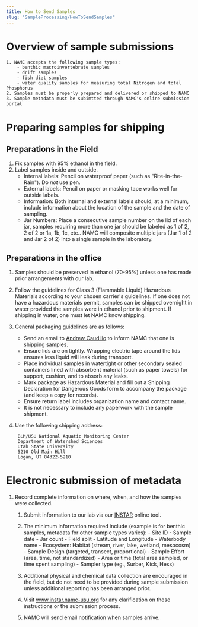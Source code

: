 ```yaml
---
title: How to Send Samples
slug: "SampleProcessing/HowToSendSamples"
---
```


# Overview of sample submissions

    1. NAMC accepts the following sample types:
        - benthic macroinvertebrate samples
        - drift samples
        - fish diet samples
        - water quality samples for measuring total Nitrogen and total Phosphorus
    2. Samples must be properly prepared and delivered or shipped to NAMC
    3. Sample metadata must be subimtted through NAMC's online submission portal
    
# Preparing samples for shipping
## Preparations in the Field
1. Fix samples with 95% ethanol in the field.
1. Label samples inside and outside.
    - Internal labels: Pencil on waterproof paper (such as “Rite-in-the-Rain"). Do _not_ use pen.
    - External labels: Pencil on paper or masking tape works well for outside labels.
    - Information: Both internal and external labels should, at a minimum, include information about the location of the sample and the date of sampling.
    - Jar Numbers: Place a consecutive sample number on the lid of each jar, samples requiring more than one jar should be labeled as 1 of 2, 2 of 2 or 1a, 1b, 1c,         etc.. NAMC will composite multiple jars (Jar 1 of 2 and Jar 2 of 2) into a single sample in the laboratory.

## Preparations in the office
1. Samples should be preserved in ethanol (70-95%) unless one has made prior arrangements with our lab.  
2. Follow the guidelines for Class 3 (Flammable Liquid) Hazardous Materials according to your chosen carrier's guidelines.  If one does not have a hazardous materials permit, samples can be shipped overnight in water provided the samples were in ethanol prior to shipment.  If shipping in water, one must let NAMC know shipping. 
3. General packaging guidelines are as follows:

    - Send an email to [Andrew Caudillo](Andrew.caudillo@usu.edu) to inform NAMC that one is shipping samples.
    - Ensure lids are on tightly. Wrapping electric tape around the lids ensures less liquid will leak during transport.
    - Place individual samples in watertight or other secondary sealed containers lined with absorbent material (such as paper towels) for support, cushion, and to         absorb any leaks. 
    - Mark package as Hazardous Material and fill out a Shipping Declaration for Dangerous Goods form to accompany the package (and keep a copy for records).
    - Ensure return label includes organization name and contact name.
    - It is not necessary to include any paperwork with the sample shipment.
    
4. Use the following shipping address:
        
        BLM/USU National Aquatic Monitoring Center
        Department of Watershed Sciences
        Utah State University
        5210 Old Main Hill
        Logan, UT 84322-5210

# Electronic submission of metadata
1. Record complete information on where, when, and how the samples were collected.
    1. Submit information to our lab via our [INSTAR](http://instar.namc-usu.org) online tool.
    1. The minimum information required include (example is for benthic samples, metadata for other sample types varies):
            - Site ID
            - Sample date
            - Jar count
            - Field split
            - Latitude and Longitude
            - Waterbody name
            - Ecosystem: Habitat (stream, river, lake, wetland, mesocosm)
            - Sample Design (targeted, transect, proportional)
            - Sample Effort (area, time, not standardized)
            - Area or time (total area sampled, or time spent sampling)
            - Sampler type (eg., Surber, Kick, Hess)
       
    1. Additional physical and chemical data collection are encouraged in the field, but do not need to be provided during sample submission unless additional reporting has been arranged prior.

    1. Visit www.instar.namc-usu.org for any clarification on these instructions or the submission process.

    1. NAMC will send email notification when samples arrive.
